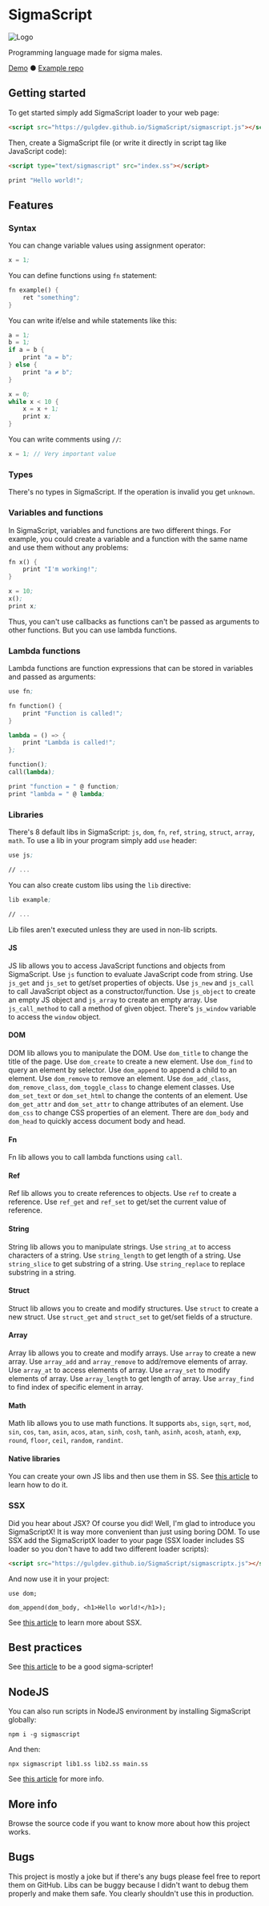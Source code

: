 # SigmaScript
![Logo](https://gulgdev.github.io/SigmaScript/demo/logo.png)

Programming language made for sigma males.

[Demo](https://gulgdev.github.io/SigmaScript/demo) ● [Example repo](https://github.com/GulgDev/SigmaScriptExample)

## Getting started
To get started simply add SigmaScript loader to your web page:
```html
<script src="https://gulgdev.github.io/SigmaScript/sigmascript.js"></script>
```
Then, create a SigmaScript file (or write it directly in script tag like JavaScript code):
```html
<script type="text/sigmascript" src="index.ss"></script>
```
```ss
print "Hello world!";
```

## Features
### Syntax
You can change variable values using assignment operator:
```ss
x = 1;
```
You can define functions using `fn` statement:
```ss
fn example() {
    ret "something";
}
```
You can write if/else and while statements like this:
```ss
a = 1;
b = 1;
if a = b {
    print "a = b";
} else {
    print "a ≠ b";
}

x = 0;
while x < 10 {
    x = x + 1;
    print x;
}
```
You can write comments using `//`:
```ss
x = 1; // Very important value
```

### Types
There's no types in SigmaScript. If the operation is invalid you get `unknown`.

### Variables and functions
In SigmaScript, variables and functions are two different things. For example, you could create a variable and a function with the same name and use them without any problems:
```ss
fn x() {
    print "I'm working!";
}

x = 10;
x();
print x;
```
Thus, you can't use callbacks as functions can't be passed as arguments to other functions. But you can use lambda functions.

### Lambda functions
Lambda functions are function expressions that can be stored in variables and passed as arguments:
```ss
use fn;

fn function() {
    print "Function is called!";
}

lambda = () => {
    print "Lambda is called!";
};

function();
call(lambda);

print "function = " @ function;
print "lambda = " @ lambda;
```

### Libraries
There's 8 default libs in SigmaScript: `js`, `dom`, `fn`, `ref`, `string`, `struct`, `array`, `math`. To use a lib in your program simply add `use` header:
```ss
use js;

// ...
```
You can also create custom libs using the `lib` directive:
```ss
lib example;

// ...
```
Lib files aren't executed unless they are used in non-lib scripts.

#### JS
JS lib allows you to access JavaScript functions and objects from SigmaScript. Use `js` function to evaluate JavaScript code from string. Use `js_get` and `js_set` to get/set properties of objects. Use `js_new` and `js_call` to call JavaScript object as a constructor/function. Use `js_object` to create an empty JS object and `js_array` to create an empty array. Use `js_call_method` to call a method of given object. There's `js_window` variable to access the `window` object.

#### DOM
DOM lib allows you to manipulate the DOM. Use `dom_title` to change the title of the page. Use `dom_create` to create a new element. Use `dom_find` to query an element by selector. Use `dom_append` to append a child to an element. Use `dom_remove` to remove an element. Use `dom_add_class`, `dom_remove_class`, `dom_toggle_class` to change element classes. Use `dom_set_text` or `dom_set_html` to change the contents of an element. Use `dom_get_attr` and `dom_set_attr` to change attributes of an element. Use `dom_css` to change CSS properties of an element. There are `dom_body` and `dom_head` to quickly access document body and head.

#### Fn
Fn lib allows you to call lambda functions using `call`.

#### Ref
Ref lib allows you to create references to objects. Use `ref` to create a reference. Use `ref_get` and `ref_set` to get/set the current value of reference.

#### String
String lib allows you to manipulate strings. Use `string_at` to access characters of a string. Use `string_length` to get length of a string. Use `string_slice` to get substring of a string. Use `string_replace` to replace substring in a string.

#### Struct
Struct lib allows you to create and modify structures. Use `struct` to create a new struct. Use `struct_get` and `struct_set` to get/set fields of a structure.

#### Array
Array lib allows you to create and modify arrays. Use `array` to create a new array. Use `array_add` and `array_remove` to add/remove elements of array. Use `array_at` to access elements of array. Use `array_set` to modify elements of array. Use `array_length` to get length of array. Use `array_find` to find index of specific element in array.

#### Math
Math lib allows you to use math functions. It supports `abs`, `sign`, `sqrt`, `mod`, `sin`, `cos`, `tan`, `asin`, `acos`, `atan`, `sinh`, `cosh`, `tanh`, `asinh`, `acosh`, `atanh`, `exp`, `round`, `floor`, `ceil`, `random`, `randint`.

#### Native libraries
You can create your own JS libs and then use them in SS. See [this article](native-libs.md) to learn how to do it.

### SSX
Did you hear about JSX? Of course you did! Well, I'm glad to introduce you SigmaScriptX! It is way more convenient than just using boring DOM. To use SSX add the SigmaScriptX loader to your page (SSX loader includes SS loader so you don't have to add two different loader scripts):
```html
<script src="https://gulgdev.github.io/SigmaScript/sigmascriptx.js"></script>
```
And now use it in your project:
```ssx
use dom;

dom_append(dom_body, <h1>Hello world!</h1>);
```
See [this article](ssx.md) to learn more about SSX.

## Best practices
See [this article](best-practices.md) to be a good sigma-scripter!

## NodeJS
You can also run scripts in NodeJS environment by installing SigmaScript globally:
```
npm i -g sigmascript
```
And then:
```
npx sigmascript lib1.ss lib2.ss main.ss
```
See [this article](cli.md) for more info.

## More info
Browse the source code if you want to know more about how this project works.

## Bugs
This project is mostly a joke but if there's any bugs please feel free to report them on GitHub. Libs can be buggy because I didn't want to debug them properly and make them safe. You clearly shouldn't use this in production.